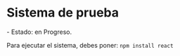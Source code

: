 <h1>Sistema de prueba </h1>
- Estado: en Progreso.

Para ejecutar el sistema, debes poner:
```npm install react```

